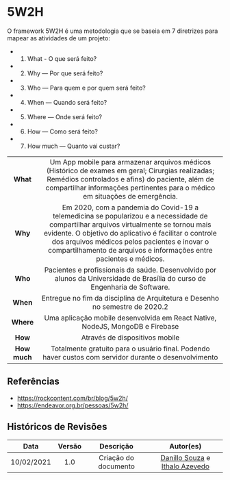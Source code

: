 # 5W2H

O framework 5W2H é uma metodologia que se baseia em 7 diretrizes para mapear as atividades de um projeto:

- 1. What - O que será feito?
- 2. Why — Por que será feito?
- 3. Who — Para quem e por quem será feito?
- 4. When — Quando será feito?
- 5. Where — Onde será feito?
- 6. How — Como será feito?
- 7. How much — Quanto vai custar?

|              |                                                                                                                                                                                                                                                                                                                        |
| :----------: | :--------------------------------------------------------------------------------------------------------------------------------------------------------------------------------------------------------------------------------------------------------------------------------------------------------------------: |
|   **What**   |                                          Um App mobile para armazenar arquivos médicos (Histórico de exames em geral; Cirurgias realizadas; Remédios controlados e afins) do paciente, além de compartilhar informações pertinentes para o médico em situações de emergência.                                          |
|   **Why**    | Em 2020, com a pandemia do Covid-19 a telemedicina se popularizou e a necessidade de compartilhar arquivos virtualmente se tornou mais evidente. O objetivo do aplicativo é facilitar o controle dos arquivos médicos pelos pacientes e inovar o compartilhamento de arquivos e informações entre pacientes e médicos. |
|   **Who**    |                                                                                              Pacientes e profissionais da saúde. Desenvolvido por alunos da Universidade de Brasília do curso de Engenharia de Software.                                                                                               |
|   **When**   |                                                                                                                      Entregue no fim da disciplina de Arquitetura e Desenho no semestre de 2020.2                                                                                                                      |
|  **Where**   |                                                                                                                     Uma aplicação mobile desenvolvida em React Native, NodeJS, MongoDB e Firebase                                                                                                                      |
|   **How**    |                                                                                                                                             Através de dispositivos mobile                                                                                                                                             |
| **How much** |                                                                                                         Totalmente gratuito para o usuário final. Podendo haver custos com servidor durante o desenvolvimento                                                                                                          |

## Referências

- https://rockcontent.com/br/blog/5w2h/
- https://endeavor.org.br/pessoas/5w2h/

## Históricos de Revisões

|    Data    | Versão |      Descrição       |                                             Autor(es)                                              |
| :--------: | :----: | :------------------: | :------------------------------------------------------------------------------------------------: |
| 10/02/2021 |  1.0   | Criação do documento | [Danillo Souza](https://github.com/DanilloGS) e [Ithalo Azevedo](https://github.com/ithaloazevedo) |
